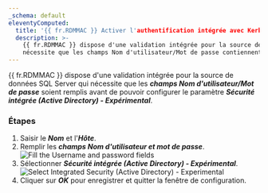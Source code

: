 ```yaml
---
_schema: default
eleventyComputed:
  title: '{{ fr.RDMMAC }} Activer l'authentification intégrée avec Kerberos'
  description: >-
    {{ fr.RDMMAC }} dispose d'une validation intégrée pour la source de données SQL Server qui
    nécessite que les champs Nom d'utilisateur/Mot de passe contiennent des informations.
---
```

{{ fr.RDMMAC }} dispose d'une validation intégrée pour la source de données SQL Server qui nécessite que les ***champs Nom d'utilisateur/Mot de passe*** soient remplis avant de pouvoir configurer le paramètre ***Sécurité intégrée (Active Directory) - Expérimental***.

### Étapes

1. Saisir le ***Nom*** et l'***Hôte***.
2. Remplir les ***champs Nom d'utilisateur et mot de passe***.
   ![Fill the Username and password fields](https://cdnweb.devolutions.net/docs/RDMM6002_2024_2.png)
3. Sélectionner ***Sécurité intégrée (Active Directory) - Expérimental***.
   ![Select Integrated Security (Active Directory) - Experimental](https://cdnweb.devolutions.net/docs/RDMM6003_2024_2.png)
4. Cliquer sur ***OK*** pour enregistrer et quitter la fenêtre de configuration.
